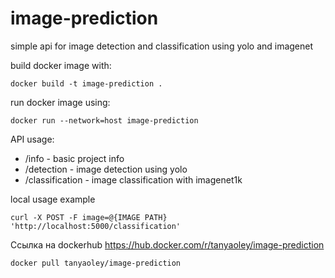 # image-prediction
simple api for image detection and classification using yolo and imagenet

build docker image with:
```
docker build -t image-prediction .
```

run docker image using:
```
docker run --network=host image-prediction
```

API usage:
* /info - basic project info
* /detection - image detection using yolo
* /classification - image classification with imagenet1k

local usage eхample 
```
curl -X POST -F image=@{IMAGE PATH} 'http://localhost:5000/classification'
```

Ссылка на dockerhub https://hub.docker.com/r/tanyaoley/image-prediction

```
docker pull tanyaoley/image-prediction
```

